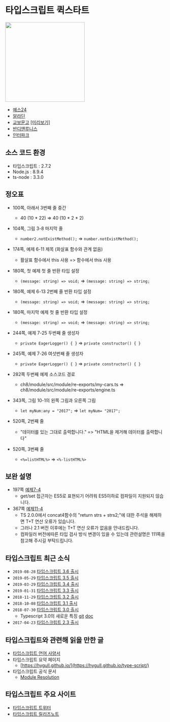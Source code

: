 # 타입스크립트 퀵스타트

<img src="https://github.com/happygrammer/typescript/blob/master/cover.jpg" width="250px">

* [예스24](http://www.yes24.com/24/goods/59719961?scode=029)
* [알라딘](http://www.aladin.co.kr/shop/wproduct.aspx?ItemId=141259576)
* [교보문고](http://www.kyobobook.co.kr/product/detailViewKor.laf?ejkGb=KOR&mallGb=KOR&barcode=9791186710302&orderClick=LAG&Kc=) [[미리보기]](http://preview.kyobobook.co.kr/preview.jsp?siteGb=INK&ejkGb=KOR&barcode=9791186710302&loginYn=N&orderClick=JAW)
* [반디앤루니스](http://www.bandinlunis.com/front/product/detailProduct.do?prodId=4167786)
* [인터파크](http://shopping.interpark.com/product/productInfo.do?prdNo=5618034908&dispNo=008001082&pis1=shop&pis2=product)

## 소스 코드 환경

- 타입스크립트 : 2.7.2
- Node.js : 8.9.4
- ts-node : 3.3.0

## 정오표

- 100쪽, 아래서 3번째 줄 중간
	- 40 (10 * 22) => 40 (10 * 2 * 2)
- 104쪽, 그림 3-8 마지막 줄
	- `number2.notExistMethod();` => `number.notExistMethod();`
- 174쪽, 예제 6-11 제목 (화살표 함수와 관계 없음)
	- 활살표 함수에서 this 사용 => 함수에서 this 사용
- 180쪽, 첫 예제 첫 줄 반환 타입 설정
	- `(message: string) => void;` => `(message: string) => string;`
- 180쪽, 예제 6-13 2번째 줄 반환 타입 설정
	- `(message: string) => void;` => `(message: string) => string;`
- 180쪽, 마지막 예제 첫 줄 반환 타입 설정
	- `(message: string) => void;` => `(message: string) => string;`
- 244쪽, 예제 7-25 두번째 줄 생성자
	- `private EagerLogger() { }` => `private constructor() { }`
- 245쪽, 예제 7-26 여섯번째 줄 생성자
	- `private EagerLogger() { }` => `private constructor() { }`
- 282쪽 두번째 예제 소스코드 경로
	- ch8/module/src/module/re-exports/my-cars.ts => ch8/module/src/module/re-exports/engine.ts
- 343쪽, 그림 10-1의 왼쪽 그림과 오른쪽 그림
	- `let myNum:any = "2017";` => `let myNum= "2017";`​
- 520쪽, 2번째 줄
	- "데이터를 있는 그대로 출력합니다." => "HTML을 제거해 데이터를 출력합니다"

- 520쪽, 3번째 줄
	- `<%=listHTML%>` => `<%-listHTML%>`
	
## 보완 설명

- 197쪽 [예제7-4](https://github.com/happygrammer/typescript/blob/master/ch7/class/src/class/modifier/super-this.ts)
	- get/set 접근자는 ES5로 표현되기 어려워 ES5이하로 컴파일이 지원되지 않습니다.
- 367쪽 [예제11-4](https://github.com/happygrammer/typescript/blob/master/ch11/generics/src/default/concat5.ts)
	- TS 2.0.0에서 concat4함수의 "return strs + strs2;"에 대한 주석을 해제하면 T+T 연산 오류가 있습니다.
	- 그러나 2.1 버전 이후에는 T+T 연산 오류가 없음을 안내드립니다.
	- 컴파일러 버전에따른 타입 검사 방식 변경이 있을 수 있는데 관련설명은 111쪽을 참고해 주시길 부탁드립니다.

## 타입스크립트 최근 소식
- `2019-08-28` [타입스크립트 3.6 출시](https://blogs.msdn.microsoft.com/typescript/2018/07/30/announcing-typescript-3-6)
- `2019-05-29` [타입스크립트 3.5 출시](https://devblogs.microsoft.com/typescript/announcing-typescript-3-5)
- `2019-03-29` [타입스크립트 3.4 출시](https://devblogs.microsoft.com/typescript/announcing-typescript-3-4)
- `2019-01-31` [타입스크립트 3.3 출시](https://devblogs.microsoft.com/typescript/announcing-typescript-3-3)
- `2018-11-29` [타입스크립트 3.2 출시](https://devblogs.microsoft.com/typescript/announcing-typescript-3-2)
- `2018-10-08` [타입스크립트 3.1 출시](https://devblogs.microsoft.com/typescript/announcing-typescript-3-1)
- `2018-07-30` [타입스크립트 3.0 출시](https://blogs.msdn.microsoft.com/typescript/2018/07/30/announcing-typescript-3-0/)
	- Typescript 3.0의 새로운 특징 [git](https://github.com/Microsoft/TypeScript/wiki/What%27s-new-in-TypeScript) [doc](https://www.typescriptlang.org/docs/handbook/release-notes/typescript-3-0.html)
- `2017-04-23` [타입스크립트 2.3 출시](https://blogs.msdn.microsoft.com/typescript/2017/04/27/announcing-typescript-2-3/)

## 타입스크립트와 관련해 읽을 만한 글
- [타입스크립트 언어 사양서](https://github.com/Microsoft/TypeScript/blob/master/doc/spec.md)
- 타입스크립트 요약 페이지
	- [https://hygull.github.io/](https://hygull.github.io/type-script/)
- 타입스크립트 공식 문서
	- [Module Resolution](https://www.typescriptlang.org/docs/handbook/module-resolution.html)

## 타입스크립트 주요 사이트
- [타입스크립트 트위터](https://twitter.com/typescriptlang)
- [타입스크립트 릴리즈노트](https://github.com/Microsoft/TypeScript/releases)
